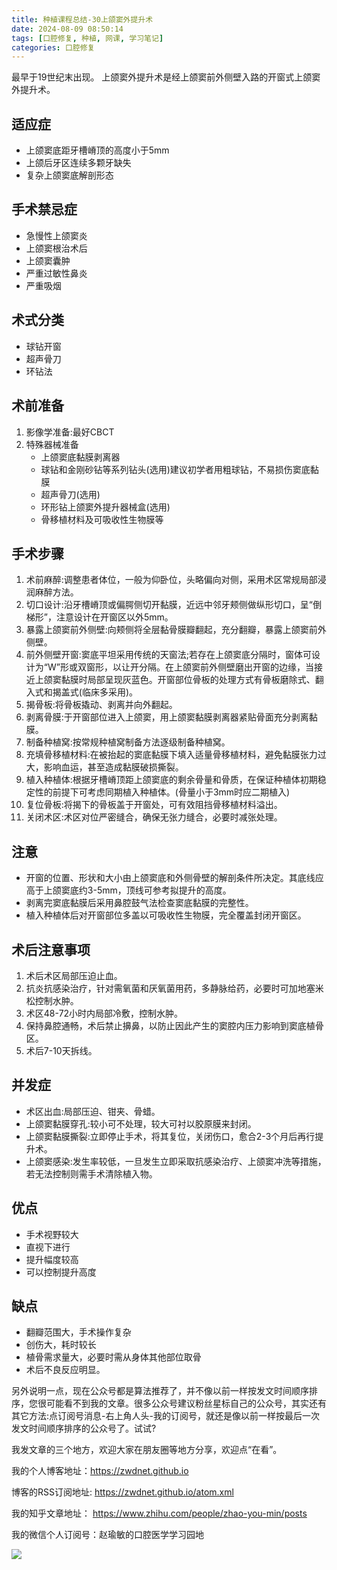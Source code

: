 ```yaml
---
title: 种植课程总结-30上颌窦外提升术
date: 2024-08-09 08:50:14
tags: [口腔修复, 种植, 网课, 学习笔记]
categories: 口腔修复
---
```

最早于19世纪末出现。
上颌窦外提升术是经上颌窦前外侧壁入路的开窗式上颌窦外提升术。
## 适应症
- 上颌窦底距牙槽嵴顶的高度小于5mm
- 上颌后牙区连续多颗牙缺失
- 复杂上颌窦底解剖形态

## 手术禁忌症
- 急慢性上颌窦炎
- 上颌窦根治术后
- 上颌窦囊肿
- 严重过敏性鼻炎
- 严重吸烟

## 术式分类
- 球钻开窗
- 超声骨刀
- 环钻法

## 术前准备
1. 影像学准备:最好CBCT
2. 特殊器械准备
    - 上颌窦底黏膜剥离器
    - 球钻和金刚砂钻等系列钻头(选用)建议初学者用粗球钻，不易损伤窦底黏膜
    - 超声骨刀(选用)
    - 环形钻上颌窦外提升器械盒(选用)
    - 骨移植材料及可吸收性生物膜等

## 手术步骤
1. 术前麻醉:调整患者体位，一般为仰卧位，头略偏向对侧，采用术区常规局部浸润麻醉方法。
2. 切口设计:沿牙槽嵴顶或偏腭侧切开黏膜，近远中邻牙颊侧做纵形切口，呈“倒梯形”，注意设计在开窗区以外5mm。
3. 暴露上颌窦前外侧壁:向颊侧将全层黏骨膜瓣翻起，充分翻瓣，暴露上颌窦前外侧壁。
4. 前外侧壁开窗:窦底平坦采用传统的天窗法;若存在上颌窦底分隔时，窗体可设计为“W”形或双窗形，以让开分隔。在上颌窦前外侧壁磨出开窗的边缘，当接近上颌窦黏膜时局部呈现灰蓝色。开窗部位骨板的处理方式有骨板磨除式、翻入式和揭盖式(临床多采用)。
5. 揭骨板:将骨板撬动、剥离并向外翻起。
6. 剥离骨膜:于开窗部位进入上颌窦，用上颌窦黏膜剥离器紧贴骨面充分剥离黏膜。
7. 制备种植窝:按常规种植窝制备方法逐级制备种植窝。
8. 充填骨移植材料:在被抬起的窦底黏膜下填入适量骨移植材料，避免黏膜张力过大，影响血运，甚至造成黏膜破损撕裂。
9. 植入种植体:根据牙槽嵴顶距上颌窦底的剩余骨量和骨质，在保证种植体初期稳定性的前提下可考虑同期植入种植体。(骨量小于3mm时应二期植入)
10. 复位骨板:将揭下的骨板盖于开窗处，可有效阻挡骨移植材料溢出。
11. 关闭术区:术区对位严密缝合，确保无张力缝合，必要时减张处理。

## 注意
- 开窗的位置、形状和大小由上颌窦底和外侧骨壁的解剖条件所决定。其底线应高于上颌窦底约3-5mm，顶线可参考拟提升的高度。
- 剥离完窦底黏膜后采用鼻腔鼓气法检查窦底黏膜的完整性。
- 植入种植体后对开窗部位多盖以可吸收性生物膜，完全覆盖封闭开窗区。

## 术后注意事项
1. 术后术区局部压迫止血。
2. 抗炎抗感染治疗，针对需氧菌和厌氧菌用药，多静脉给药，必要时可加地塞米松控制水肿。
3. 术区48-72小时内局部冷敷，控制水肿。
4. 保持鼻腔通畅，术后禁止擤鼻，以防止因此产生的窦腔内压力影响到窦底植骨区。
5. 术后7-10天拆线。

## 并发症
- 术区出血:局部压迫、钳夹、骨蜡。
- 上颌窦黏膜穿孔:较小可不处理，较大可衬以胶原膜来封闭。
- 上颌窦黏膜撕裂:立即停止手术，将其复位，关闭伤口，愈合2-3个月后再行提升术。
- 上颌窦感染:发生率较低，一旦发生立即采取抗感染治疗、上颌窦冲洗等措施，若无法控制则需手术清除植入物。

## 优点
- 手术视野较大
- 直视下进行
- 提升幅度较高
- 可以控制提升高度

## 缺点
- 翻瓣范围大，手术操作复杂
- 创伤大，耗时较长
- 植骨需求量大，必要时需从身体其他部位取骨
- 术后不良反应明显。



另外说明一点，现在公众号都是算法推荐了，并不像以前一样按发文时间顺序排序，您很可能看不到我的文章。很多公众号建议粉丝星标自己的公众号，其实还有其它方法:点订阅号消息-右上角人头-我的订阅号，就还是像以前一样按最后一次发文时间顺序排序的公众号了。试试?

我发文章的三个地方，欢迎大家在朋友圈等地方分享，欢迎点“在看”。

我的个人博客地址：https://zwdnet.github.io

博客的RSS订阅地址: https://zwdnet.github.io/atom.xml

我的知乎文章地址： https://www.zhihu.com/people/zhao-you-min/posts

我的微信个人订阅号：赵瑜敏的口腔医学学习园地

![](https://zymblog-1258069789.cos.ap-chengdu.myqcloud.com/other/wx.jpg)